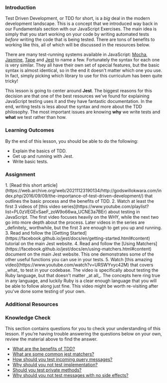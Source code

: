 ### Introduction
Test Driven Development, or TDD for short, is a _big_ deal in the modern development landscape.  This is a concept that we introduced way back in our Fundamentals section with our JavaScript Exercises.  The main idea is simply that you start working on your code by writing automated tests _before_ writing the code that is being tested.  There are tons of benefits to working like this, all of which will be discussed in the resources below.

There are many test-running systems available in JavaScript: [Mocha](https://mochajs.org/), [Jasmine](https://jasmine.github.io/), [Tape](https://github.com/substack/tape) and [Jest](https://facebook.github.io/jest/) to name a few. Fortunately the syntax for each one is very similar.  They all have their  own set of special features, but the basic syntax is almost identical, so in the end it doesn't matter which one you use.  In fact, simply picking which library to use for this curriculum has been quite tricky!  

This lesson is going to center around __Jest__. The biggest reasons for this decision are that one of the best resources we've found for explaining JavaScript testing uses it and they have fantastic documentation.  In the end, writing tests is less about the syntax and more about the TDD philosophy.  The most important issues are knowing __why__ we write tests and __what__ we test rather than how.

### Learning Outcomes
By the end of this lesson, you should be able to do the following:

- Explain the basics of TDD.
- Get up and running with Jest.
- Write basic tests.

### Assignment

<div class="lesson-content__panel" markdown="1">
1. [Read this short article](https://web.archive.org/web/20211123190134/http://godswillokwara.com/index.php/2016/09/09/the-importance-of-test-driven-development/) that outlines the basic process and the benefits of TDD.
2. Watch at least the first 3 videos of [this video series](https://www.youtube.com/playlist?list=PL0zVEGEvSaeF_zoW9o66wa_UCNE3a7BEr) about testing in JavaScript.  The first video focuses heavily on the WHY, while the next two go into more depth about the process.  Later videos in the series are _definitely_ worthwhile, but the first 3 are enough to get you up and running.
3. Read and follow the [Getting Started](https://facebook.github.io/jest/docs/en/getting-started.html#content) tutorial on the main Jest website.
4. Read and follow the [Using Matchers](https://facebook.github.io/jest/docs/en/using-matchers.html#content) document on the main Jest website.  This one demonstrates some of the other useful functions you can use in your tests.
5. Watch [this amazing video](https://www.youtube.com/watch?v=URSWYvyc42M) that covers _what_ to test in your codebase.  The video is specifically about testing the Ruby language, but that doesn't matter _at all_.  The concepts here ring true in any language, and luckily Ruby is a clear enough language that you will be able to follow along just fine.  This video might be worth re-visiting after you've done some testing of your own.
</div>

### Additional Resources

### Knowledge Check

This section contains questions for you to check your understanding of this lesson. If you’re having trouble answering the questions below on your own, review the material above to find the answer.

- <a class="knowledge-check-link" href="https://web.archive.org/web/20211123190134/http://godswillokwara.com/index.php/2016/09/09/the-importance-of-test-driven-development/">What are the benefits of TDD?</a>
- <a class="knowledge-check-link" href="https://jestjs.io/docs/using-matchers#common-matchers">What are some common jest matchers?</a>
- <a class="knowledge-check-link" href="https://youtu.be/URSWYvyc42M?t=699">How should you test incoming query messages?</a>
- <a class="knowledge-check-link" href="https://youtu.be/URSWYvyc42M?t=792">Why should you not test implementation?</a>
- <a class="knowledge-check-link" href="https://youtu.be/URSWYvyc42M?t=1102">Should you test private methods?</a>
- <a class="knowledge-check-link" href="https://youtu.be/URSWYvyc42M?t=1370">Why should you not test messages with no side effects?</a>